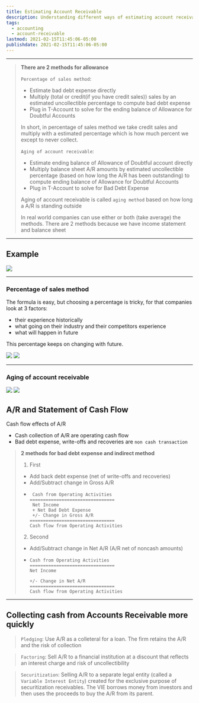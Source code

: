 ```yaml
---
title: Estimating Account Receivable
description: Understanding different ways of estimating account receivable
tags:
  - accounting
  - account-receivable
lastmod: 2021-02-15T11:45:06-05:00
publishdate: 2021-02-15T11:45:06-05:00
---
```


---

> **There are 2 methods for allowance**
>
> `Percentage of sales method`:
>
> - Estimate bad debt expense directly
> - Multiply (total or credit(if you have credit sales)) sales by an estimated uncollectible percentage to compute bad debt expense
> - Plug in T-Account to solve for the ending balance of Allowance for Doubtful Accounts
>
> In short, in percentage of sales method we take credit sales and multiply with a estimated percentage which is how much percent we except to never collect.
>
> `Aging of account receivable`:
>
> - Estimate ending balance of Allowance of Doubtful account directly
> - Multiply balance sheet A/R amounts by estimated uncollectible percentage (based on how long the A/R has been outstanding) to compute ending balance of Allowance for Doubtful Accounts
> - Plug in T-Account to solve for Bad Debt Expense
>
> Aging of account receivable is called `aging method` based on how long a A/R is standing outside
>
> In real world companies can use either or both (take average) the methods. There are 2 methods because we have income statement and balance sheet

---

## Example

![](/estimating_account_receviable/img1.png)

---

### Percentage of sales method

The formula is easy, but choosing a percentage is tricky, for that companies look at 3 factors:

- their experience historically
- what going on their industry and their competitors experience
- what will happen in future

This percentage keeps on changing with future.

![](/estimating_account_receviable/img2.png)
![](/estimating_account_receviable/img3.png)

---

### Aging of account receivable

![](/estimating_account_receviable/img4.png)
![](/estimating_account_receviable/img5.png)

## A/R and Statement of Cash Flow

Cash flow effects of A/R

- Cash collection of A/R are operating cash flow
- Bad debt expense, write-offs and recoveries are `non cash transaction`

> **2 methods for bad debt expense and indirect method**
>
> 1. First
>
> - Add back debt expense (net of write-offs and recoveries)
> - Add/Subtract change in Gross A/R
> - ```
>    Cash from Operating Activities
>   ================================
>    Net Income
>    + Net Bad Debt Expense
>    +/- Change in Gross A/R
>   ================================
>   Cash flow from Operating Activities
>   ```
>
> 2. Second
>
> - Add/Subtract change in Net A/R (A/R net of noncash amounts)
> - ```
>   Cash from Operating Activities
>   ================================
>   Net Income
>
>   +/- Change in Net A/R
>   ================================
>   Cash flow from Operating Activities
>   ```

---

## Collecting cash from Accounts Receivable more quickly

> `Pledging`:
> Use A/R as a colleteral for a loan. The firm retains the A/R and the risk of collection

> `Factoring`:
> Sell A/R to a financial institution at a discount that reflects an interest charge and risk of uncollectibility

> `Securitization`:
> Selling A/R to a separate legal entity (called a `Variable Interest Entity`) created for the exclusive purpose of securitization receivables. The VIE borrows money from investors and then uses the proceeds to buy the A/R from its parent.
